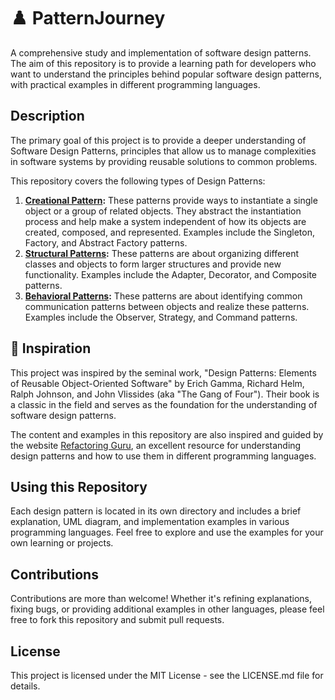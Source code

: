 # ♟️  PatternJourney
A comprehensive study and implementation of software design patterns. The aim of this repository is to provide a learning path for developers who want to understand the principles behind popular software design patterns, with practical examples in different programming languages.

## Description
The primary goal of this project is to provide a deeper understanding of Software Design Patterns, principles that allow us to manage complexities in software systems by providing reusable solutions to common problems.

This repository covers the following types of Design Patterns:
1. **[Creational Pattern](CreationalPatterns):** These patterns provide ways to instantiate a single object or a group of related objects. They abstract the instantiation process and help make a system independent of how its objects are created, composed, and represented. Examples include the Singleton, Factory, and Abstract Factory patterns.
2. **[Structural Patterns](StructuralPatterns):** These patterns are about organizing different classes and objects to form larger structures and provide new functionality. Examples include the Adapter, Decorator, and Composite patterns.
3. **[Behavioral Patterns](BehavioralPatterns):** These patterns are about identifying common communication patterns between objects and realize these patterns. Examples include the Observer, Strategy, and Command patterns.

## 🌟 Inspiration
This project was inspired by the seminal work, "Design Patterns: Elements of Reusable Object-Oriented Software" by Erich Gamma, Richard Helm, Ralph Johnson, and John Vlissides (aka "The Gang of Four"). Their book is a classic in the field and serves as the foundation for the understanding of software design patterns.

The content and examples in this repository are also inspired and guided by the website [ Refactoring Guru](https://refactoring.guru/), an excellent resource for understanding design patterns and how to use them in different programming languages.

## Using this Repository
Each design pattern is located in its own directory and includes a brief explanation, UML diagram, and implementation examples in various programming languages. Feel free to explore and use the examples for your own learning or projects.

## Contributions
Contributions are more than welcome! Whether it's refining explanations, fixing bugs, or providing additional examples in other languages, please feel free to fork this repository and submit pull requests.

## License
This project is licensed under the MIT License - see the LICENSE.md file for details.
